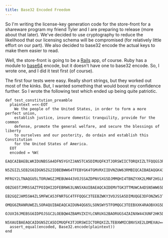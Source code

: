```yaml
---
title: Base32 Encoded Freedom
---
```

So I'm writing the license-key generation code for the store-front for a
shareware program my friend Tyler and I are preparing to release (more about
that later). We've decided to use cryptography to reduce the likelihood that
our licensing schema will be compromised (for relatively little effort on our
part). We also decided to base32 encode the actual keys to make them easier to
read.

Well, the store-front is going to be a [Rails][1] app, of course. Ruby has a
module to [base64][2] encode, but it doesn't have one to base32 encode. So, I
wrote one, and I did it test first (of course).

The first four tests were easy. Really short strings, but they worked out most
of the kinks. But, I wanted something that would boost my confidence further.
So I wrote the following test which ended up being quite patriotic.

~~~~ {.code}
def test_constitution_preamble
  plaintext =<<-EOT
    We the people of the United States, in order to form a more perfect union,
    establish justice, insure domestic tranquility, provide for the common
    defense, promote the general welfare, and secure the blessings of liberty
    to ourselves and our posterity, do ordain and establish this Constitution
    for the United States of America.
  EOT
  encoded = %W(
    EAQCAIBAEBLWKIDUNBSSA4DFN5YGYZJAN5TCA5DIMUQFK3TJORSWIICTORQXIZLTFQQGS3RA
    N5ZGIZLSEB2G6IDGN5ZG2IDBEBWW64TFEBYGK4TGMVRXIIDVNZUW63RMBIQCAIBAEAQGK43U
    MFRGY2LTNAQGU5LTORUWGZJMEBUW443VOJSSAZDPNVSXG5DJMMQHI4TBNZYXK2LMNF2HSLBA
    OBZG65TJMRSSAZTPOIQHI2DFEBRW63LNN5XAUIBAEAQCAIDEMVTGK3TTMUWCA4DSN5WW65DF
    EB2GQZJAM5SW4ZLSMFWCA53FNRTGC4TFFQQGC3TEEBZWKY3VOJSSA5DIMUQGE3DFONZWS3TH
    OMQG6ZRANRUWEZLSOR4QUIBAEAQCAIDUN4QG65LSONSWY5TFOMQGC3TEEBXXK4RAOBXXG5DF
    OJUXI6JMEBSG6IDPOJSGC2LOEBQW4ZBAMVZXIYLCNRUXG2BAORUGS4ZAINXW443UNF2HK5DJ
    N5XAUIBAEAQCAIDGN5ZCA5DIMUQFK3TJORSWIICTORQXIZLTEBXWMICBNVSXE2LDMEXAU===).join
  assert_equal(encoded, Base32.encode(plaintext))
end

~~~~

   [1]: http://www.rubyonrails.com

   [2]: http://ruby-doc.org/stdlib/libdoc/base64/rdoc/index.html

